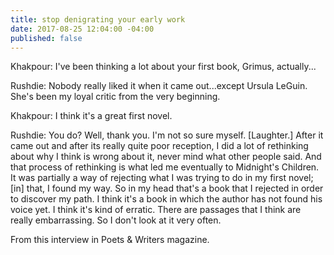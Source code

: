 ```yaml
---
title: stop denigrating your early work
date: 2017-08-25 12:04:00 -04:00
published: false
---
```


Khakpour: I've been thinking a lot about your first book, Grimus, actually...

Rushdie: Nobody really liked it when it came out...except Ursula LeGuin. She's been my loyal critic from the very beginning.

Khakpour: I think it's a great first novel.

Rushdie: You do? Well, thank you. I'm not so sure myself. [Laughter.] After it came out and after its really quite poor reception, I did a lot of rethinking about why I think is wrong about it, never mind what other people said. And that process of rethinking is what led me eventually to Midnight's Children. It was partially a way of rejecting what I was trying to do in my first novel; [in] that, I found my way. So in my head that's a book that I rejected in order to discover my path. I think it's a book in which the author has not found his voice yet. I think it's kind of erratic. There are passages that I think are really embarrassing. So I don't look at it very often.

From this interview in Poets & Writers magazine.